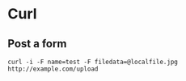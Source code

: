 # Curl

## Post a form

```
curl -i -F name=test -F filedata=@localfile.jpg http://example.com/upload
```
